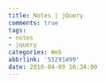 ```yaml
---
title: Notes | jQuery
comments: true
tags:
- notes  
- jquery
categories: Web
abbrlink: '55291499'
date: 2018-04-09 16:34:00
---
```

